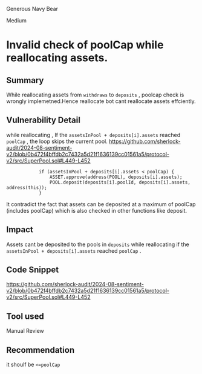 Generous Navy Bear

Medium

# Invalid check of poolCap while reallocating assets.

## Summary
While reallocating assets from  `withdraws`  to `deposits`  ,  poolcap check is wrongly  implemetned.Hence reallocate bot cant reallocate assets effciently.

## Vulnerability Detail

while reallocating , If the `assetsInPool + deposits[i].assets` reached `poolCap` , the loop skips the current pool.
https://github.com/sherlock-audit/2024-08-sentiment-v2/blob/0b472f4bffdb2c7432a5d21f1636139cc01561a5/protocol-v2/src/SuperPool.sol#L449-L452
```solidity
            if (assetsInPool + deposits[i].assets < poolCap) {
                ASSET.approve(address(POOL), deposits[i].assets);
                POOL.deposit(deposits[i].poolId, deposits[i].assets, address(this));
            }
```

It contradict the fact that assets can be deposited at a maximum of poolCap (includes poolCap) which is also checked in other functions like deposit.

## Impact
Assets cant be deposited to the pools in `deposits` while reallocating if the `assetsInPool + deposits[i].assets` reached `poolCap`   .
## Code Snippet
https://github.com/sherlock-audit/2024-08-sentiment-v2/blob/0b472f4bffdb2c7432a5d21f1636139cc01561a5/protocol-v2/src/SuperPool.sol#L449-L452
## Tool used

Manual Review

## Recommendation
it shoulf be `<=poolCap`